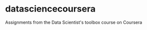 datasciencecoursera
===================

Assignments from the Data Scientist's toolbox course on Coursera
